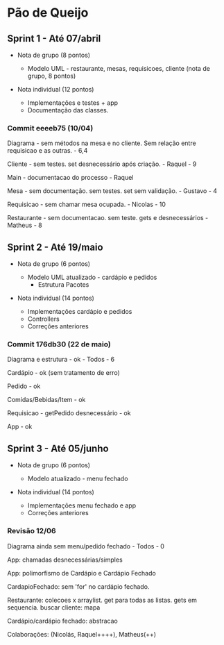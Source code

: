 # Pão de Queijo

## Sprint 1 - Até 07/abril
  - Nota de grupo (8 pontos)
    - Modelo UML - restaurante, mesas, requisicoes, cliente (nota de grupo, 8 pontos)
	
  - Nota individual (12 pontos)
    - Implementações e testes + app
    - Documentação das classes.

### Commit eeeeb75 (10/04)

Diagrama - sem métodos na mesa e no cliente. Sem relação entre requisicao e as outras. - 6,4

Cliente - sem testes. set desnecessário após criação. - Raquel - 9

Main - documentacao do processo - Raquel

Mesa - sem documentação. sem testes. set sem validação. - Gustavo - 4 

Requisicao - sem chamar mesa ocupada. - Nicolas - 10

Restaurante - sem documentacao. sem teste. gets e desnecessários - Matheus - 8 

## Sprint 2 - Até 19/maio
  - Nota de grupo (6 pontos)
    - Modelo UML atualizado - cardápio e pedidos
	  - Estrutura Pacotes
  
  - Nota individual (14 pontos)	
    - Implementações cardápio e pedidos
    - Controllers
    - Correções anteriores

### Commit 176db30 (22 de maio)

Diagrama e estrutura - ok - Todos - 6

Cardápio - ok (sem tratamento de erro)

Pedido - ok

Comidas/Bebidas/Item - ok

Requisicao - getPedido desnecessário - ok

App - ok

## Sprint 3 - Até 05/junho
  - Nota de grupo (6 pontos)
    - Modelo atualizado - menu fechado
  
  - Nota individual (14 pontos)	
    - Implementações menu fechado e app
    - Correções anteriores

### Revisão 12/06
Diagrama ainda sem menu/pedido fechado - Todos - 0

App: chamadas desnecessárias/simples

App: polimorfismo de Cardápio e Cardápio Fechado

CardapioFechado: sem 'for' no cardápio fechado. 

Restaurante: colecoes x arraylist. get para todas as listas. gets em sequencia. buscar cliente: mapa

Cardápio/cardápio fechado: abstracao
  
Colaborações: (Nicolás, Raquel++++), Matheus(++)